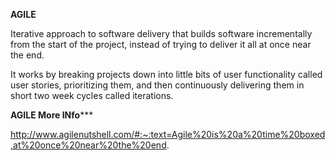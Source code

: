 **AGILE** 

Iterative approach to software delivery that builds software incrementally from the start of the project, instead of trying to deliver it all at once near the end.

It works by breaking projects down into little bits of user functionality called user stories, prioritizing them, and then continuously delivering them in short two week cycles called iterations.

**AGILE More INfo*****

http://www.agilenutshell.com/#:~:text=Agile%20is%20a%20time%20boxed,at%20once%20near%20the%20end.
